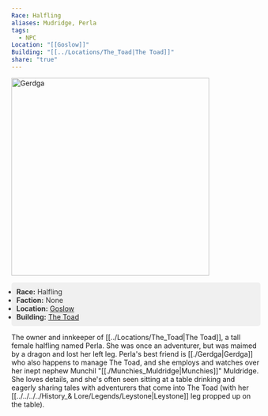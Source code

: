 ```yaml
---
Race: Halfling
aliases: Mudridge, Perla
tags:
  - NPC
Location: "[[Goslow]]"
Building: "[[../Locations/The_Toad|The Toad]]"
share: "true"
---
```


<div class="infobox">
    <!-- Image is not a link now and made larger -->
    <img src="https://spankadin.github.io/Saros-Wiki/_assets/Perla_Pic.png" alt="Gerdga" style="display:block; max-width: 100%; height: auto; width: 400px;">
    <ul style="color: #333; background-color: #f0f0f0; padding: 10px; border-radius: 5px;">
        <li><strong>Race:</strong> Halfling</li>
        <li><strong>Faction:</strong> None</li>
        <li><strong>Location:</strong> <a href="/Saros-Wiki/Locations-%26%20NPCs/Cities%20%26%20Towns/Goslow/Goslow/">Goslow</a></li>
        <li><strong>Building:</strong> <a href="/Saros-Wiki/Locations-%26%20NPCs/Cities%20%26%20Towns/Goslow/Locations/The-Toad/">The Toad</a></li>
    </ul>
</div>

The owner and innkeeper of [[../Locations/The_Toad|The Toad]], a tall female halfling named Perla. She was once an adventurer, but was maimed by a dragon and lost her left leg. Perla's best friend is [[./Gerdga|Gerdga]] who also happens to manage The Toad, and she employs and watches over her inept nephew Munchil "[[./Munchies_Muldridge|Munchies]]" Muldridge. She loves details, and she's often seen sitting at a table drinking and eagerly sharing tales with adventurers that come into The Toad (with her [[../../../../History_& Lore/Legends/Leystone|Leystone]] leg propped up on the table).
